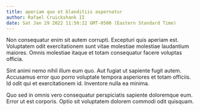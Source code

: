 ```yaml
---
title: aperiam quo et blanditiis aspernatur
author: Rafael Cruickshank II
date: Sat Jan 29 2022 11:50:22 GMT-0500 (Eastern Standard Time)
---
```

Non consequatur enim sit autem corrupti. Excepturi quis aperiam est. Voluptatem odit exercitationem sunt vitae molestiae molestiae laudantium maiores. Omnis molestiae itaque et totam consequatur facere voluptas officia.

 Sint animi nemo nihil illum eum quo. Aut fugiat ut sapiente fugit autem. Accusamus error quo porro voluptate tempora asperiores et totam officiis. Id odit qui et exercitationem id. Inventore nulla ea minima.

 Quo sed in omnis vero consequatur perspiciatis sapiente doloremque eum. Error ut est corporis. Optio sit voluptatem dolorem commodi odit quisquam.